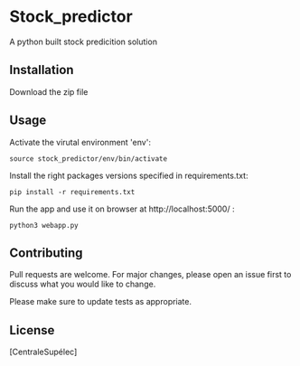 # Stock_predictor

A python built stock predicition solution

## Installation

Download the zip file

## Usage

Activate the virutal environment 'env':
```
source stock_predictor/env/bin/activate
```
Install the right packages versions specified in requirements.txt:
```
pip install -r requirements.txt
```
Run the app and use it on browser at http://localhost:5000/ :
```
python3 webapp.py
```


## Contributing
Pull requests are welcome. For major changes, please open an issue first to discuss what you would like to change.

Please make sure to update tests as appropriate.

## License
[CentraleSupélec]
